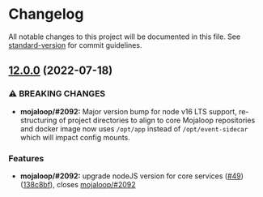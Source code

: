 # Changelog

All notable changes to this project will be documented in this file. See [standard-version](https://github.com/conventional-changelog/standard-version) for commit guidelines.

## [12.0.0](https://github.com/mojaloop/event-sidecar/compare/v12.0.0-snapshot.6...v12.0.0) (2022-07-18)


### ⚠ BREAKING CHANGES

* **mojaloop/#2092:** Major version bump for node v16 LTS support, re-structuring of project directories to align to core Mojaloop repositories and docker image now uses `/opt/app` instead of `/opt/event-sidecar` which will impact config mounts.

### Features

* **mojaloop/#2092:** upgrade nodeJS version for core services ([#49](https://github.com/mojaloop/event-sidecar/issues/49)) ([138c8bf](https://github.com/mojaloop/event-sidecar/commit/138c8bf0e41e53be71ecd72202c4155df6e3521f)), closes [mojaloop/#2092](https://github.com/mojaloop/project/issues/2092)
